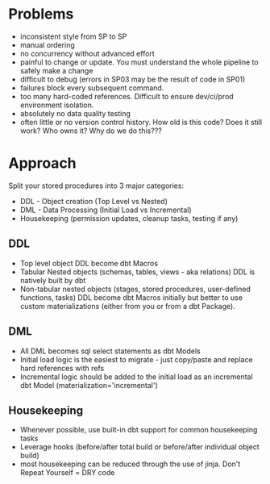 
# Problems
- inconsistent style from SP to SP
- manual ordering
- no concurrency without advanced effort
- painful to change or update. You must understand the whole pipeline to safely make a change
- difficult to debug (errors in SP03 may be the result of code in SP01)
- failures block every subsequent command. 
- too many hard-coded references. Difficult to ensure dev/ci/prod environment isolation.
- absolutely no data quality testing
- often little or no version control history. How old is this code? Does it still work? Who owns it? Why do we do this???

# Approach
Split your stored procedures into 3 major categories:
- DDL - Object creation (Top Level vs Nested)
- DML - Data Processing (Initial Load vs Incremental)
- Housekeeping (permission updates, cleanup tasks, testing if any)

## DDL
- Top level object DDL become dbt Macros
- Tabular Nested objects (schemas, tables, views - aka relations) DDL is natively built by dbt
- Non-tabular nested objects (stages, stored procedures, user-defined functions, tasks) DDL become dbt Macros initially but better to use custom materializations (either from you or from a dbt Package).

## DML
- All DML becomes sql select statements as dbt Models
- Initial load logic is the easiest to migrate - just copy/paste and replace hard references with refs
- Incremental logic should be added to the initial load as an incremental dbt Model (materialization='incremental')

## Housekeeping
- Whenever possible, use built-in dbt support for common housekeeping tasks
- Leverage hooks (before/after total build or before/after individual object build)
- most housekeeping can be reduced through the use of jinja. Don't Repeat Yourself = DRY code